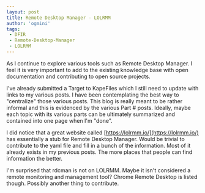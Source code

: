```yaml
---
layout: post
title: Remote Desktop Manager - LOLRMM
author: 'ogmini'
tags:
 - DFIR
 - Remote-Desktop-Manager
 - LOLRMM
---
```


As I continue to explore various tools such as Remote Desktop Manager. I feel it is very important to add to the existing knowledge base with open documentation and contributing to open source projects.

I've already submitted a Target to KapeFiles which I still need to update with links to my various posts. I have been contemplating the best way to "centralize" those various posts. This blog is really meant to be rather informal and this is evidenced by the various Part # posts. Ideally, maybe each topic with its various parts can be ultimately summarized and contained into one page when I'm "done".

I did notice that a great website called [https://lolrmm.io/](https://lolrmm.io/) has essentially a stub for Remote Desktop Manager. Would be trivial to contribute to the yaml file and fill in a bunch of the information. Most of it already exists in my previous posts. The more places that people can find information the better.

I'm surprised that rdcman is not on LOLRMM. Maybe it isn't considered a remote monitoring and management tool? Chrome Remote Desktop is listed though. Possibly another thing to contribute.
